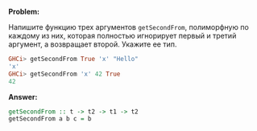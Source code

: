 **Problem:**

Напишите функцию трех аргументов `getSecondFrom`, полиморфную по каждому из них, которая полностью игнорирует первый
и третий аргумент, а возвращает второй. Укажите ее тип.

```haskell
GHCi> getSecondFrom True 'x' "Hello"
'x'
GHCi> getSecondFrom 'x' 42 True
42
```

**Answer:**

```haskell
getSecondFrom :: t -> t2 -> t1 -> t2
getSecondFrom a b c = b
```
